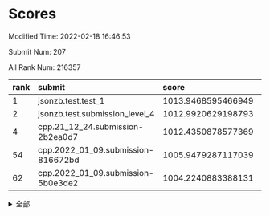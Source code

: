 # Scores

Modified Time: 2022-02-18 16:46:53

Submit Num: 207

All Rank Num: 216357

| rank |               submit               |       score        |       sigma        | pk_num |
| :--- | :--------------------------------- | :----------------- | :----------------- | :----- |
| 1    | jsonzb.test.test_1                 | 1013.9468595466949 | 0.7960878214188594 | 4177   |
| 2    | jsonzb.test.submission_level_4     | 1012.9920629198793 | 0.8184469149182514 | 4184   |
| 4    | cpp.21_12_24.submission-2b2ea0d7   | 1012.4350878577369 | 0.7855085032664506 | 4186   |
| 54   | cpp.2022_01_09.submission-816672bd | 1005.9479287117039 | 0.7195333220895463 | 4175   |
| 62   | cpp.2022_01_09.submission-5b0e3de2 | 1004.2240883388131 | 0.7230055607067286 | 4179   |


<details>
<summary>全部</summary>

| rank |                 submit                 |       score        |       sigma        | pk_num |
| :--- | :------------------------------------- | :----------------- | :----------------- | :----- |
| 1    | jsonzb.test.test_1                     | 1013.9468595466949 | 0.7960878214188594 | 4177   |
| 2    | jsonzb.test.submission_level_4         | 1012.9920629198793 | 0.8184469149182514 | 4184   |
| 3    | gobigger.level_3.submission_level_3_6  | 1012.556301753788  | 0.7992167381124046 | 4177   |
| 4    | cpp.21_12_24.submission-2b2ea0d7       | 1012.4350878577369 | 0.7855085032664506 | 4186   |
| 5    | gobigger.level_3.submission_level_3_24 | 1011.7239857786924 | 0.7604497068641998 | 4175   |
| 6    | gobigger.level_3.submission_level_3_32 | 1011.2185877957983 | 0.7743438321800291 | 4180   |
| 7    | gobigger.level_3.submission_level_3_27 | 1011.1463993213608 | 0.7832087578884543 | 4180   |
| 8    | gobigger.level_3.submission_level_3_29 | 1011.1077258536696 | 0.7590176386948916 | 4184   |
| 9    | gobigger.level_3.submission_level_3_25 | 1011.01520479147   | 0.7554330181665888 | 4179   |
| 10   | gobigger.level_3.submission_level_3_38 | 1010.9541492006231 | 0.7697859641105851 | 4184   |
| 11   | gobigger.level_3.submission_level_3_10 | 1010.9222841078179 | 0.7752713704224707 | 4181   |
| 12   | gobigger.level_3.submission_level_3_41 | 1010.905508350168  | 0.7803454863026082 | 4182   |
| 13   | gobigger.level_3.submission_level_3_13 | 1010.8864626519838 | 0.7878160407130648 | 4178   |
| 14   | gobigger.level_3.submission_level_3_40 | 1010.8065779713874 | 0.7809770401412838 | 4179   |
| 15   | gobigger.level_3.submission_level_3_48 | 1010.7860234797415 | 0.7962757132820508 | 4179   |
| 16   | gobigger.level_3.submission_level_3_37 | 1010.7368180529351 | 0.7666143001445371 | 4182   |
| 17   | gobigger.level_3.submission_level_3_8  | 1010.7192313388157 | 0.768929504027752  | 4185   |
| 18   | gobigger.level_3.submission_level_3_49 | 1010.69107193206   | 0.7475338436500987 | 4178   |
| 19   | gobigger.level_3.submission_level_3_0  | 1010.6066316212498 | 0.7798657265680137 | 4186   |
| 20   | gobigger.level_3.submission_level_3_16 | 1010.5926638409735 | 0.7398794509767889 | 4183   |
| 21   | gobigger.level_3.submission_level_3_1  | 1010.5861080509487 | 0.7707897199943332 | 4183   |
| 22   | gobigger.level_3.submission_level_3_20 | 1010.5753421876814 | 0.7737868958104219 | 4180   |
| 23   | gobigger.level_3.submission_level_3_30 | 1010.5536101956    | 0.7727742975227673 | 4180   |
| 24   | gobigger.level_3.submission_level_3_23 | 1010.5187124845961 | 0.7728554766676312 | 4175   |
| 25   | gobigger.level_3.submission_level_3_15 | 1010.4318429501199 | 0.7705209152042024 | 4177   |
| 26   | gobigger.level_3.submission_level_3_33 | 1010.430232915318  | 0.7613627831664228 | 4178   |
| 27   | gobigger.level_3.submission_level_3_2  | 1010.399969129001  | 0.7658841089935798 | 4183   |
| 28   | gobigger.level_3.submission_level_3_11 | 1010.3935505844554 | 0.755493974679522  | 4182   |
| 29   | gobigger.level_3.submission_level_3_7  | 1010.3603024772609 | 0.7632835632256812 | 4178   |
| 30   | gobigger.level_3.submission_level_3_39 | 1010.3431234444779 | 0.7632984924857185 | 4180   |
| 31   | gobigger.level_3.submission_level_3_19 | 1010.2621791394984 | 0.7712118736462341 | 4182   |
| 32   | gobigger.level_3.submission_level_3_4  | 1010.2524389198456 | 0.7672851899741546 | 4183   |
| 33   | gobigger.level_3.submission_level_3_14 | 1010.2090389759294 | 0.7489667762072959 | 4180   |
| 34   | gobigger.level_3.submission_level_3_47 | 1010.2066197177675 | 0.7504085274949762 | 4181   |
| 35   | gobigger.level_3.submission_level_3_22 | 1010.192536387449  | 0.7605775676046744 | 4179   |
| 36   | gobigger.level_3.submission_level_3_43 | 1010.1621441944856 | 0.7556998764026381 | 4177   |
| 37   | gobigger.level_3.submission_level_3_28 | 1010.0615193877097 | 0.7663981199112877 | 4179   |
| 38   | gobigger.level_3.submission_level_3_42 | 1010.0141457294183 | 0.7636119045173199 | 4180   |
| 39   | gobigger.level_3.submission_level_3_31 | 1009.9540710303116 | 0.7837712728240754 | 4181   |
| 40   | gobigger.level_3.submission_level_3_12 | 1009.8956479011651 | 0.7428085494387537 | 4180   |
| 41   | gobigger.level_3.submission_level_3_21 | 1009.8571703924981 | 0.7702380315273865 | 4180   |
| 42   | gobigger.level_3.submission_level_3_34 | 1009.5838292789812 | 0.7712528093397732 | 4180   |
| 43   | gobigger.level_3.submission_level_3_35 | 1009.5581707973572 | 0.744984179108207  | 4181   |
| 44   | gobigger.level_3.submission_level_3_36 | 1009.5415975278424 | 0.7572545532999723 | 4184   |
| 45   | gobigger.level_3.submission_level_3_17 | 1009.4681816889359 | 0.7406164899918983 | 4178   |
| 46   | gobigger.level_3.submission_level_3_3  | 1009.2037526023146 | 0.7509158664317082 | 4180   |
| 47   | gobigger.level_3.submission_level_3_44 | 1009.1187298916923 | 0.7496848544796688 | 4184   |
| 48   | gobigger.level_3.submission_level_3_5  | 1009.008723654079  | 0.7401565721282191 | 4185   |
| 49   | gobigger.level_3.submission_level_3_45 | 1008.6553337337402 | 0.7579483181147447 | 4183   |
| 50   | gobigger.level_3.submission_level_3_18 | 1008.5921415936589 | 0.7513680103750224 | 4182   |
| 51   | gobigger.level_3.submission_level_3_26 | 1008.4501084682669 | 0.7535563982913867 | 4181   |
| 52   | gobigger.level_3.submission_level_3_9  | 1008.4190124014334 | 0.7445147115181068 | 4183   |
| 53   | gobigger.level_3.submission_level_3_46 | 1008.1063582628753 | 0.752595268076622  | 4177   |
| 54   | cpp.2022_01_09.submission-816672bd     | 1005.9479287117039 | 0.7195333220895463 | 4175   |
| 55   | gobigger.level_1.submission_level_1_29 | 1005.2056557011315 | 0.7155119926489235 | 4178   |
| 56   | gobigger.level_1.submission_level_1_28 | 1004.7465466944215 | 0.7224715901108489 | 4186   |
| 57   | gobigger.level_1.submission_level_1_27 | 1004.713571879091  | 0.7259157122516082 | 4179   |
| 58   | gobigger.level_1.submission_level_1_32 | 1004.5766249814877 | 0.7153039842457091 | 4185   |
| 59   | gobigger.level_1.submission_level_1_40 | 1004.5182185026034 | 0.7330113919512858 | 4182   |
| 60   | gobigger.level_1.submission_level_1_12 | 1004.4455383314869 | 0.7252934747080835 | 4185   |
| 61   | gobigger.level_1.submission_level_1_49 | 1004.2449952093967 | 0.7258488074650714 | 4182   |
| 62   | cpp.2022_01_09.submission-5b0e3de2     | 1004.2240883388131 | 0.7230055607067286 | 4179   |
| 63   | gobigger.level_1.submission_level_1_20 | 1004.1989477728292 | 0.7108622510596098 | 4186   |
| 64   | gobigger.level_1.submission_level_1_35 | 1004.0199453327072 | 0.7271916478233517 | 4180   |
| 65   | gobigger.level_1.submission_level_1_22 | 1003.9476159631747 | 0.7207408709856356 | 4185   |
| 66   | gobigger.level_1.submission_level_1_33 | 1003.8976491877479 | 0.726414857342829  | 4174   |
| 67   | gobigger.level_1.submission_level_1_31 | 1003.8662606699738 | 0.7277945277653254 | 4180   |
| 68   | gobigger.level_1.submission_level_1_36 | 1003.8302422757155 | 0.7133862372837053 | 4178   |
| 69   | gobigger.level_1.submission_level_1_8  | 1003.7107328873533 | 0.7257828275326997 | 4181   |
| 70   | gobigger.level_1.submission_level_1_45 | 1003.7105588486335 | 0.7183608290814241 | 4186   |
| 71   | gobigger.level_1.submission_level_1_10 | 1003.7098138715619 | 0.7257562462443974 | 4182   |
| 72   | gobigger.level_1.submission_level_1_1  | 1003.7087869144596 | 0.7338126690603171 | 4177   |
| 73   | gobigger.level_1.submission_level_1_43 | 1003.6798560325603 | 0.7147593170099756 | 4187   |
| 74   | gobigger.level_1.submission_level_1_18 | 1003.6414200311783 | 0.7111567160842334 | 4181   |
| 75   | gobigger.level_1.submission_level_1_16 | 1003.6291863764604 | 0.7183839110420948 | 4182   |
| 76   | gobigger.level_1.submission_level_1_11 | 1003.6235420266833 | 0.7184872114373635 | 4179   |
| 77   | gobigger.level_1.submission_level_1_5  | 1003.6169335664542 | 0.7238349412347518 | 4182   |
| 78   | gobigger.level_1.submission_level_1_9  | 1003.5581575977366 | 0.7209389155568624 | 4181   |
| 79   | gobigger.level_1.submission_level_1_37 | 1003.348926424086  | 0.711926881241306  | 4181   |
| 80   | gobigger.level_1.submission_level_1_34 | 1003.346874197805  | 0.7045042826278238 | 4181   |
| 81   | gobigger.level_1.submission_level_1_15 | 1003.309508522064  | 0.7052877911689889 | 4180   |
| 82   | gobigger.level_1.submission_level_1_26 | 1003.3038147811437 | 0.7119055544955778 | 4176   |
| 83   | gobigger.level_1.submission_level_1_46 | 1003.3001397100345 | 0.7315156733153725 | 4178   |
| 84   | gobigger.level_1.submission_level_1_6  | 1003.2015466228548 | 0.7052415032888618 | 4180   |
| 85   | gobigger.level_1.submission_level_1_21 | 1003.1773762474749 | 0.7119440372723181 | 4172   |
| 86   | gobigger.level_1.submission_level_1_14 | 1003.1693109725178 | 0.7264390249875072 | 4181   |
| 87   | gobigger.level_1.submission_level_1_13 | 1003.128962722795  | 0.7262177308669236 | 4185   |
| 88   | gobigger.level_1.submission_level_1_3  | 1003.128058369689  | 0.7175409588112871 | 4182   |
| 89   | gobigger.level_1.submission_level_1_2  | 1003.0845137542216 | 0.7157053785948253 | 4178   |
| 90   | gobigger.level_1.submission_level_1_4  | 1003.0280052641122 | 0.7153543702108098 | 4184   |
| 91   | gobigger.level_1.submission_level_1_44 | 1002.9747354963334 | 0.716301612634329  | 4184   |
| 92   | gobigger.level_1.submission_level_1_7  | 1002.9446302646473 | 0.7223066022910171 | 4181   |
| 93   | gobigger.level_1.submission_level_1_39 | 1002.895616299404  | 0.7271258979902675 | 4176   |
| 94   | gobigger.level_1.submission_level_1_25 | 1002.8856527475417 | 0.7155953333147891 | 4183   |
| 95   | gobigger.level_1.submission_level_1_23 | 1002.7917260222729 | 0.7140282554627236 | 4182   |
| 96   | gobigger.level_1.submission_level_1_0  | 1002.6996880455561 | 0.7251573055409356 | 4175   |
| 97   | gobigger.level_1.submission_level_1_47 | 1002.5532873015153 | 0.7173469481427308 | 4185   |
| 98   | gobigger.level_1.submission_level_1_38 | 1002.4454224706418 | 0.7020530197840236 | 4180   |
| 99   | gobigger.level_1.submission_level_1_30 | 1002.3860144447294 | 0.7276242524903638 | 4179   |
| 100  | gobigger.level_1.submission_level_1_24 | 1002.3689733353199 | 0.7109167744550513 | 4181   |
| 101  | gobigger.level_1.submission_level_1_48 | 1002.2991767549868 | 0.7153147050612332 | 4181   |
| 102  | gobigger.level_1.submission_level_1_42 | 1002.2884716406414 | 0.7234407828523756 | 4183   |
| 103  | gobigger.level_1.submission_level_1_19 | 1002.0444549976543 | 0.7103580851236211 | 4182   |
| 104  | gobigger.level_1.submission_level_1_41 | 1002.0253686201048 | 0.7197360022600194 | 4181   |
| 105  | gobigger.level_1.submission_level_1_17 | 1001.7648621597616 | 0.7214865446202476 | 4182   |
| 106  | gobigger.random.submission_random_20   | 997.1362890370452  | 0.7043610511964357 | 4181   |
| 107  | gobigger.random.submission_random_2    | 996.8407241817265  | 0.7088399862333992 | 4182   |
| 108  | gobigger.random.submission_random_37   | 996.7038327601784  | 0.7193811208064028 | 4178   |
| 109  | gobigger.random.submission_random_4    | 996.6778175373381  | 0.716119370883902  | 4179   |
| 110  | gobigger.random.submission_random_22   | 996.5933852080025  | 0.7079300269581917 | 4180   |
| 111  | gobigger.random.submission_random_1    | 996.583009543627   | 0.7225652728829329 | 4180   |
| 112  | gobigger.random.submission_random_9    | 996.4374414113626  | 0.7189910636271516 | 4182   |
| 113  | gobigger.random.submission_random_29   | 996.4355271709481  | 0.7165560300381935 | 4179   |
| 114  | gobigger.random.submission_random_12   | 996.3743086403564  | 0.7064498892643447 | 4175   |
| 115  | gobigger.random.submission_random_14   | 996.369771197549   | 0.7016197308442339 | 4185   |
| 116  | gobigger.random.submission_random_16   | 996.3096272758344  | 0.7179168897886543 | 4185   |
| 117  | gobigger.random.submission_random_35   | 996.2964123961093  | 0.7034752194357051 | 4178   |
| 118  | gobigger.random.submission_random_48   | 996.2959181942568  | 0.7136499585790288 | 4178   |
| 119  | gobigger.random.submission_random_26   | 996.282595320559   | 0.7080776535204665 | 4179   |
| 120  | gobigger.random.submission_random_43   | 996.2122484215381  | 0.710659818393316  | 4181   |
| 121  | gobigger.random.submission_random_34   | 996.0981746162621  | 0.7230961053810786 | 4180   |
| 122  | gobigger.random.submission_random_3    | 996.0736531452998  | 0.7236544244594265 | 4181   |
| 123  | gobigger.random.submission_random_41   | 996.0118023281475  | 0.7115486152711296 | 4183   |
| 124  | gobigger.random.submission_random_24   | 995.9954115491894  | 0.7005282445244586 | 4183   |
| 125  | gobigger.random.submission_random_40   | 995.9657797727966  | 0.7044391530928279 | 4175   |
| 126  | gobigger.random.submission_random_0    | 995.9405299272032  | 0.7182272622769547 | 4181   |
| 127  | gobigger.random.submission_random_5    | 995.9372449394376  | 0.7191975064848348 | 4182   |
| 128  | gobigger.random.submission_random_8    | 995.9132058618118  | 0.712666303880036  | 4182   |
| 129  | gobigger.random.submission_random_32   | 995.8779053480228  | 0.7049883633361363 | 4184   |
| 130  | gobigger.random.submission_random_33   | 995.8571099919136  | 0.7338566025118547 | 4181   |
| 131  | gobigger.random.submission_random_46   | 995.8521840251155  | 0.7222611587001712 | 4182   |
| 132  | gobigger.random.submission_random_18   | 995.8395304827126  | 0.706383854172575  | 4184   |
| 133  | gobigger.random.submission_random_10   | 995.7984295717281  | 0.7179185510405057 | 4184   |
| 134  | gobigger.random.submission_random_28   | 995.7518151222499  | 0.6967931417687705 | 4184   |
| 135  | gobigger.random.submission_random_42   | 995.747914310033   | 0.714094050845435  | 4178   |
| 136  | gobigger.random.submission_random_30   | 995.7444674735626  | 0.7208994830062807 | 4183   |
| 137  | gobigger.random.submission_random_47   | 995.7207601547874  | 0.708369663739264  | 4181   |
| 138  | gobigger.random.submission_random_45   | 995.6026822365837  | 0.7245965885108364 | 4184   |
| 139  | gobigger.random.submission_random_31   | 995.4225328768131  | 0.712843781777473  | 4176   |
| 140  | gobigger.random.submission_random_44   | 995.4089662241003  | 0.7071898380219063 | 4182   |
| 141  | gobigger.random.submission_random_19   | 995.3899469951505  | 0.7167313380871012 | 4183   |
| 142  | gobigger.random.submission_random_38   | 995.3464086459076  | 0.7175080013985328 | 4180   |
| 143  | gobigger.random.submission_random_21   | 995.3428118611173  | 0.7168282411858061 | 4182   |
| 144  | gobigger.random.submission_random_23   | 995.2760715207213  | 0.7043298439712712 | 4182   |
| 145  | gobigger.random.submission_random_49   | 995.2500484812881  | 0.7108284950946728 | 4184   |
| 146  | gobigger.random.submission_random_7    | 995.2097274195114  | 0.7117322030167509 | 4185   |
| 147  | gobigger.random.submission_random_25   | 995.1496632767713  | 0.7234405480796461 | 4182   |
| 148  | gobigger.random.submission_random_27   | 995.1451678289292  | 0.7153894539485828 | 4179   |
| 149  | gobigger.random.submission_random_11   | 995.0468022160663  | 0.7195921084524017 | 4179   |
| 150  | gobigger.random.submission_random_15   | 994.9950984144537  | 0.7202931694094908 | 4180   |
| 151  | gobigger.random.submission_random_39   | 994.9090124177964  | 0.7196777018694162 | 4181   |
| 152  | gobigger.random.submission_random_13   | 994.8798668398151  | 0.7068352620677432 | 4181   |
| 153  | gobigger.random.submission_random_17   | 994.818240097178   | 0.7266185523873528 | 4181   |
| 154  | gobigger.random.submission_random_6    | 994.8064119529505  | 0.7191390326231069 | 4181   |
| 155  | gobigger.random.submission_random_36   | 994.6936273163338  | 0.7023223807099646 | 4183   |
| 156  | gobigger.level_2.submission_level_2_13 | 993.9325251673288  | 0.7270573778661015 | 4178   |
| 157  | gobigger.level_2.submission_level_2_47 | 992.9973718793937  | 0.7450057480299981 | 4178   |
| 158  | gobigger.level_2.submission_level_2_4  | 992.9500194505082  | 0.752299368003601  | 4181   |
| 159  | gobigger.level_2.submission_level_2_29 | 992.9388559887624  | 0.748951956477756  | 4178   |
| 160  | gobigger.level_2.submission_level_2_42 | 992.8358784850413  | 0.7340088676936624 | 4183   |
| 161  | gobigger.level_2.submission_level_2_18 | 992.8198368441886  | 0.7306228805913149 | 4177   |
| 162  | gobigger.level_2.submission_level_2_3  | 992.7447298847188  | 0.7399036085610871 | 4180   |
| 163  | gobigger.level_2.submission_level_2_17 | 992.6053451042354  | 0.7206907956371748 | 4175   |
| 164  | gobigger.level_2.submission_level_2_0  | 992.5705927944953  | 0.735562597841273  | 4182   |
| 165  | gobigger.level_2.submission_level_2_25 | 992.5463948123764  | 0.7338444222586555 | 4181   |
| 166  | gobigger.level_2.submission_level_2_46 | 992.5052014232793  | 0.7580840133607901 | 4180   |
| 167  | gobigger.level_2.submission_level_2_21 | 992.5021901431536  | 0.7540960688874982 | 4182   |
| 168  | gobigger.level_2.submission_level_2_48 | 992.496297422386   | 0.7347808994117644 | 4177   |
| 169  | gobigger.level_2.submission_level_2_12 | 992.3633712014101  | 0.7273771537032236 | 4177   |
| 170  | gobigger.level_2.submission_level_2_33 | 992.3194542184717  | 0.7467298538015946 | 4185   |
| 171  | gobigger.level_2.submission_level_2_40 | 992.2622965677808  | 0.7549142673395981 | 4180   |
| 172  | gobigger.level_2.submission_level_2_19 | 992.2158824239473  | 0.7542679518977249 | 4182   |
| 173  | gobigger.level_2.submission_level_2_6  | 992.2019983217644  | 0.728653990782272  | 4182   |
| 174  | gobigger.level_2.submission_level_2_31 | 992.1858088770921  | 0.7478825605357    | 4181   |
| 175  | gobigger.level_2.submission_level_2_37 | 992.1587851013959  | 0.7386796924039482 | 4181   |
| 176  | gobigger.level_2.submission_level_2_10 | 992.1080228405064  | 0.7465954294253347 | 4185   |
| 177  | gobigger.level_2.submission_level_2_7  | 992.0304665181931  | 0.7301362815236152 | 4177   |
| 178  | gobigger.level_2.submission_level_2_14 | 992.0161835653025  | 0.7271509979678485 | 4182   |
| 179  | gobigger.level_2.submission_level_2_1  | 991.9870346321084  | 0.7613120473732388 | 4181   |
| 180  | gobigger.level_2.submission_level_2_36 | 991.9341115741362  | 0.749166540962709  | 4181   |
| 181  | gobigger.level_2.submission_level_2_34 | 991.8315696994298  | 0.7526861276916218 | 4178   |
| 182  | gobigger.level_2.submission_level_2_24 | 991.8203588785445  | 0.7597499310984219 | 4178   |
| 183  | gobigger.level_2.submission_level_2_16 | 991.7951012407553  | 0.7555248082431135 | 4184   |
| 184  | gobigger.level_2.submission_level_2_26 | 991.7499884058718  | 0.7365812176281173 | 4182   |
| 185  | gobigger.level_2.submission_level_2_28 | 991.6445710666354  | 0.7676735715870877 | 4178   |
| 186  | gobigger.level_2.submission_level_2_15 | 991.5364489786077  | 0.7571800056209251 | 4179   |
| 187  | gobigger.level_2.submission_level_2_32 | 991.5301042332835  | 0.7494165329559246 | 4184   |
| 188  | gobigger.level_2.submission_level_2_30 | 991.5161446816752  | 0.7474995679000501 | 4185   |
| 189  | gobigger.level_2.submission_level_2_35 | 991.4927289691956  | 0.7510572721722354 | 4179   |
| 190  | gobigger.level_2.submission_level_2_2  | 991.4783814798946  | 0.7421544907169609 | 4179   |
| 191  | gobigger.level_2.submission_level_2_43 | 991.4361118185449  | 0.760890174246532  | 4177   |
| 192  | gobigger.level_2.submission_level_2_22 | 991.4104195836851  | 0.7487417310478202 | 4178   |
| 193  | gobigger.level_2.submission_level_2_27 | 991.3490086203575  | 0.74894313229642   | 4183   |
| 194  | gobigger.level_2.submission_level_2_45 | 991.2523651767958  | 0.7611548458893274 | 4185   |
| 195  | gobigger.level_2.submission_level_2_11 | 991.251754481514   | 0.7505964702131687 | 4181   |
| 196  | gobigger.level_2.submission_level_2_9  | 991.1985149703739  | 0.762590710250136  | 4186   |
| 197  | gobigger.level_2.submission_level_2_5  | 991.1128631672043  | 0.7579823582886609 | 4181   |
| 198  | gobigger.level_2.submission_level_2_39 | 991.1114670386107  | 0.7500906254216028 | 4180   |
| 199  | gobigger.level_2.submission_level_2_41 | 991.0399174886282  | 0.7602187937697537 | 4186   |
| 200  | gobigger.level_2.submission_level_2_49 | 990.9828037458055  | 0.7580197706709966 | 4185   |
| 201  | gobigger.level_2.submission_level_2_44 | 990.9031194572474  | 0.7628982699468344 | 4179   |
| 202  | gobigger.level_2.submission_level_2_38 | 990.551291725391   | 0.7519549970160379 | 4180   |
| 203  | gobigger.level_2.submission_level_2_20 | 990.5472601311258  | 0.7712832773614055 | 4179   |
| 204  | gobigger.level_2.submission_level_2_8  | 990.5337627991534  | 0.7643125880685192 | 4182   |
| 205  | gobigger.level_2.submission_level_2_23 | 990.1611652376367  | 0.7584705006532128 | 4182   |
| 206  | gobigger.none.submission_none_1        | 978.0443824273558  | 1.2642527209812107 | 4182   |
| 207  | gobigger.none.submission_none_0        | 975.5322023927683  | 1.4636997962612415 | 4178   |

</details>